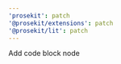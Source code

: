 ```yaml
---
'prosekit': patch
'@prosekit/extensions': patch
'@prosekit/lit': patch
---
```


Add code block node
